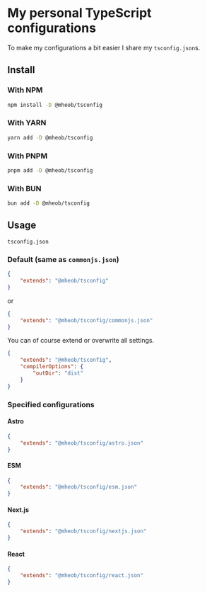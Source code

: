 # My personal TypeScript configurations

To make my configurations a bit easier I share my `tsconfig.json`s.

## Install

### With NPM

```sh
npm install -D @mheob/tsconfig
```

### With YARN

```sh
yarn add -D @mheob/tsconfig
```

### With PNPM

```sh
pnpm add -D @mheob/tsconfig
```

### With BUN

```sh
bun add -D @mheob/tsconfig
```

## Usage

`tsconfig.json`

### Default (same as `commonjs.json`)

```json
{
	"extends": "@mheob/tsconfig"
}
```

or

```json
{
	"extends": "@mheob/tsconfig/commonjs.json"
}
```

You can of course extend or overwrite all settings.

```json
{
	"extends": "@mheob/tsconfig",
	"compilerOptions": {
		"outDir": "dist"
	}
}
```

### Specified configurations

#### Astro

```json
{
	"extends": "@mheob/tsconfig/astro.json"
}
```

#### ESM

```json
{
	"extends": "@mheob/tsconfig/esm.json"
}
```

#### Next.js

```json
{
	"extends": "@mheob/tsconfig/nextjs.json"
}
```

#### React

```json
{
	"extends": "@mheob/tsconfig/react.json"
}
```
